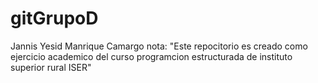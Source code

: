 # gitGrupoD
Jannis Yesid Manrique Camargo
nota: "Este repocitorio es creado como ejercicio academico del curso programcion estructurada de instituto superior rural ISER"
